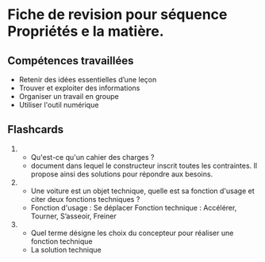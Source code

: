 # Fiche de revision pour séquence Propriétés e la matière.

## Compétences travaillées
- Retenir des idées essentielles d’une leçon
- Trouver et exploiter des informations
- Organiser un travail en groupe
- Utiliser l'outil numérique

## Flashcards

<div markdown class="flashcard">

1. 
    - Qu'est-ce qu'un cahier des charges ?
    - document dans lequel le constructeur inscrit toutes les contraintes. Il propose ainsi des solutions pour répondre aux besoins.
2. 
    - Une voiture est un objet technique, quelle est sa fonction d'usage et citer deux fonctions techniques ?
    - Fonction d'usage : Se déplacer Fonction technique : Accélérer, Tourner, S’asseoir, Freiner
3. 
    - Quel terme désigne les choix du concepteur pour réaliser une fonction technique
    - La solution technique

</div>
